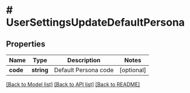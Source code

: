 # # UserSettingsUpdateDefaultPersona

## Properties

Name | Type | Description | Notes
------------ | ------------- | ------------- | -------------
**code** | **string** | Default Persona code | [optional]

[[Back to Model list]](../../README.md#models) [[Back to API list]](../../README.md#endpoints) [[Back to README]](../../README.md)
